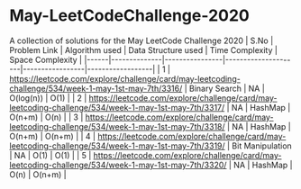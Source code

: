 # May-LeetCodeChallenge-2020
A collection of solutions for the May LeetCode Challenge 2020
| S.No | Problem Link | Algorithm used | Data Structure used | Time Complexity | Space Complexity |
|------|--------------|----------------|---------------------|-----------------|------------------|
| 1    | https://leetcode.com/explore/challenge/card/may-leetcoding-challenge/534/week-1-may-1st-may-7th/3316/ | Binary Search | NA | O(log(n)) | O(1) |
| 2    | https://leetcode.com/explore/challenge/card/may-leetcoding-challenge/534/week-1-may-1st-may-7th/3317/ | NA | HashMap | O(n+m) | O(n) |
| 3    | https://leetcode.com/explore/challenge/card/may-leetcoding-challenge/534/week-1-may-1st-may-7th/3318/ | NA | HashMap | O(n+m) | O(n+m) |
| 4    | https://leetcode.com/explore/challenge/card/may-leetcoding-challenge/534/week-1-may-1st-may-7th/3319/ | Bit Manipulation | NA | O(1) | O(1) |
| 5    | https://leetcode.com/explore/challenge/card/may-leetcoding-challenge/534/week-1-may-1st-may-7th/3320/ | NA | HashMap | O(n) | O(n+m) |
